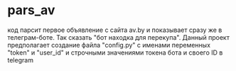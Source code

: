 # pars_av
код парсит первое объявление с сайта av.by и показывает сразу же в телеграм-боте. Так сказать "бот находка для перекупа". 
Данный проект предполагает создание файла "config.py" с именами переменных "token" и "user_id" и строчными значениями токена бота и своего ID в telegram
